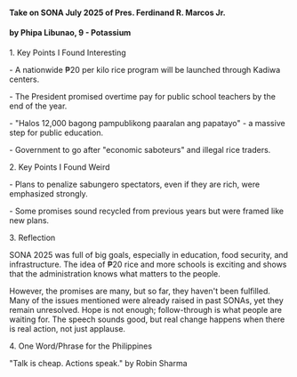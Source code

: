 #### **Take on SONA July 2025 of Pres. Ferdinand R. Marcos Jr.**

#### **by Phipa Libunao, 9 - Potassium**



1\. Key Points I Found Interesting

\- A nationwide ₱20 per kilo rice program will be launched through Kadiwa centers.

\- The President promised overtime pay for public school teachers by the end of the year.

\- "Halos 12,000 bagong pampublikong paaralan ang papatayo" - a massive step for public education.

\- Government to go after "economic saboteurs" and illegal rice traders.



2\. Key Points I Found Weird

\- Plans to penalize sabungero spectators, even if they are rich, were emphasized strongly.

\- Some promises sound recycled from previous years but were framed like new plans.



3\. Reflection



SONA 2025 was full of big goals, especially in education, food security, and infrastructure. The idea of ₱20 rice and more schools is exciting and shows that the administration knows what matters to the people. 



However, the promises are many, but so far, they haven't been fulfilled. Many of the issues mentioned were already raised in past SONAs, yet they remain unresolved. Hope is not enough; follow-through is what people are waiting for. The speech sounds good, but real change happens when there is real action, not just applause.



4\. One Word/Phrase for the Philippines



"Talk is cheap. Actions speak." by Robin Sharma

